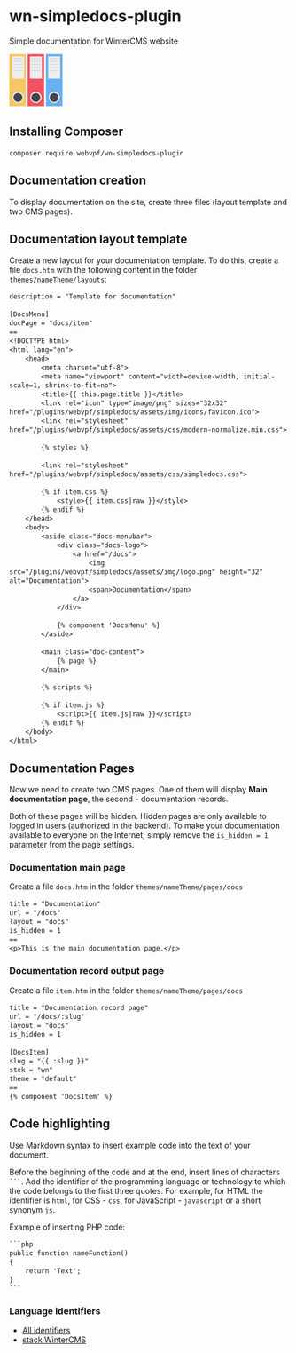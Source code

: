 # wn-simpledocs-plugin

Simple documentation for WinterCMS website

![SimpleDocs](https://raw.githubusercontent.com/WebVPF/wn-simpledocs-plugin/main/assets/img/icons/favicon-96x96.png)

## Installing Composer

    composer require webvpf/wn-simpledocs-plugin

## Documentation creation

To display documentation on the site, create three files (layout template and two CMS pages).

## Documentation layout template

Create a new layout for your documentation template. To do this, create a file `docs.htm` with the following content in the folder `themes/nameTheme/layouts`:

```
description = "Template for documentation"

[DocsMenu]
docPage = "docs/item"
==
<!DOCTYPE html>
<html lang="en">
    <head>
        <meta charset="utf-8">
        <meta name="viewport" content="width=device-width, initial-scale=1, shrink-to-fit=no">
        <title>{{ this.page.title }}</title>
        <link rel="icon" type="image/png" sizes="32x32" href="/plugins/webvpf/simpledocs/assets/img/icons/favicon.ico">
        <link rel="stylesheet" href="/plugins/webvpf/simpledocs/assets/css/modern-normalize.min.css">

        {% styles %}

        <link rel="stylesheet" href="/plugins/webvpf/simpledocs/assets/css/simpledocs.css">

        {% if item.css %}
            <style>{{ item.css|raw }}</style>
        {% endif %}
    </head>
    <body>
        <aside class="docs-menubar">
            <div class="docs-logo">
                <a href="/docs">
                    <img src="/plugins/webvpf/simpledocs/assets/img/logo.png" height="32" alt="Documentation">
                    <span>Documentation</span>
                </a>
            </div>

            {% component 'DocsMenu' %}
        </aside>
        
        <main class="doc-content">
            {% page %}
        </main>

        {% scripts %}

        {% if item.js %}
            <script>{{ item.js|raw }}</script>
        {% endif %}
    </body>
</html>

```

## Documentation Pages

Now we need to create two CMS pages. One of them will display **Main documentation page**, the second - documentation records.

Both of these pages will be hidden. Hidden pages are only available to logged in users (authorized in the backend). To make your documentation available to everyone on the Internet, simply remove the `is_hidden = 1` parameter from the page settings.

### Documentation main page

Create a file `docs.htm` in the folder `themes/nameTheme/pages/docs`

    title = "Documentation"
    url = "/docs"
    layout = "docs"
    is_hidden = 1
    ==
    <p>This is the main documentation page.</p>

### Documentation record output page

Create a file `item.htm` in the folder `themes/nameTheme/pages/docs`

    title = "Documentation record page"
    url = "/docs/:slug"
    layout = "docs"
    is_hidden = 1

    [DocsItem]
    slug = "{{ :slug }}"
    stek = "wn"
    theme = "default"
    ==
    {% component 'DocsItem' %}

## Code highlighting

Use Markdown syntax to insert example code into the text of your document.

Before the beginning of the code and at the end, insert lines of characters <code>```</code>. Add the identifier of the programming language or technology to which the code belongs to the first three quotes. For example, for HTML the identifier is `html`, for CSS - `css`, for JavaScript - `javascript` or a short synonym `js`.

Example of inserting PHP code:


    ```php
    public function nameFunction()
    {
        return 'Text';
    }
    ```

### Language identifiers

- [All identifiers](https://github.com/WebVPF/wn-simpledocs-plugin/wiki/highlight-%D0%92%D1%81%D0%B5-%D1%8F%D0%B7%D1%8B%D0%BA%D0%B8)
- [stack WinterCMS](https://github.com/WebVPF/wn-simpledocs-plugin/wiki/highlight-%D1%81%D1%82%D0%B5%D0%BA-WinterCMS)
